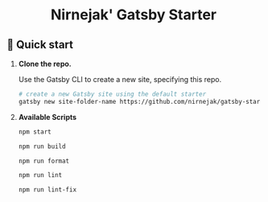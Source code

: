 <h1 align="center">
  Nirnejak' Gatsby Starter
</h1>

## 🚀 Quick start

1.  **Clone the repo.**

    Use the Gatsby CLI to create a new site, specifying this repo.

    ```sh
    # create a new Gatsby site using the default starter
    gatsby new site-folder-name https://github.com/nirnejak/gatsby-starter
    ```

2.  **Available Scripts**

    ```sh
    npm start
    ```

    ```sh
    npm run build
    ```

    ```sh
    npm run format
    ```

    ```sh
    npm run lint
    ```

    ```sh
    npm run lint-fix
    ```
